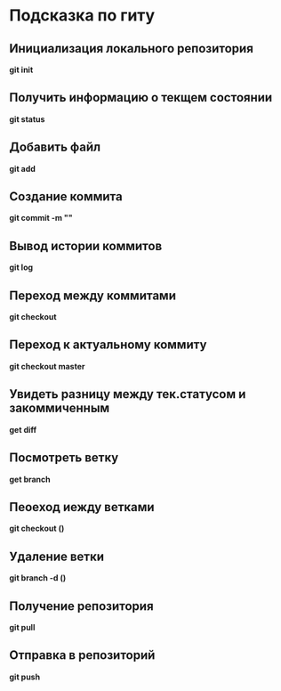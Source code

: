 # Подсказка по гиту

## Инициализация локального репозитория

**git init**

## Получить информацию о текщем состоянии

**git status**

## Добавить файл

**git add**

## Создание коммита

**git commit -m ""**

## Вывод истории коммитов

**git log**

## Переход между коммитами

**git checkout**

## Переход к актуальному коммиту

**git checkout master**

## Увидеть разницу между тек.статусом и закоммиченным

**get diff**

## Посмотреть ветку

**get branch**

## Пеоеход иежду ветками

**git checkout ()**

## Удаление ветки

**git branch -d ()**

## Получение репозитория

**git pull**

## Отправка в репозиторий

**git push**

